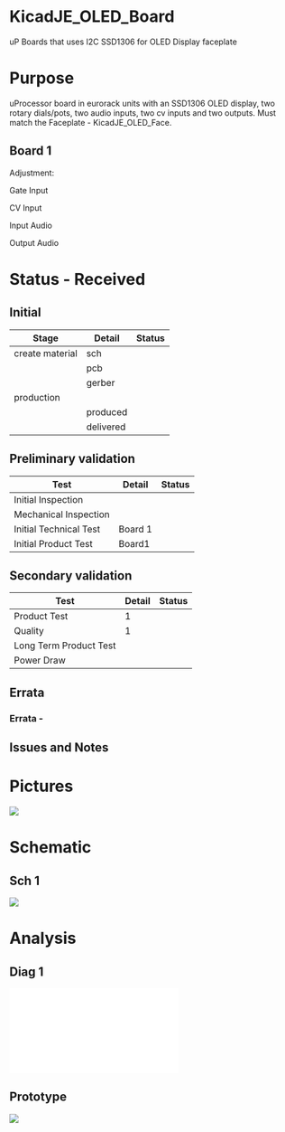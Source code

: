 # KicadJE_OLED_Board
uP Boards that uses I2C SSD1306 for OLED Display faceplate

# Purpose
uProcessor board in eurorack units with an SSD1306 OLED display, two rotary dials/pots, two audio inputs, two cv inputs and two outputs. Must match the Faceplate - KicadJE_OLED_Face.
## Board 1
Adjustment:

Gate Input


CV Input

Input Audio 

Output Audio  


# Status - Received
## Initial 
| Stage  | Detail | Status |
| ------------- | ------------- | ------------- |
| create material  | sch |
| | pcb |
| | gerber |
| production |  |  
|  | produced  | 
|  | delivered |
## Preliminary validation
| Test  | Detail | Status |
| ------------- | ------------- | ------------- |
| Initial Inspection | |  |
| Mechanical Inspection | | |
| Initial Technical Test | Board 1 |  |
| Initial Product Test | Board1 |  |

## Secondary validation
| Test  | Detail | Status |
| ------------- | ------------- |------------- |
| Product Test | 1 | |
| Quality | 1 | |
| Long Term Product Test |  |  |
| Power Draw |  | 

## Errata
### Errata - 

## Issues and Notes
### 

# Pictures
![](KicadJE_Face_Back.png)

# Schematic
## Sch 1
![](KicadJE_.png)

# Analysis
## Diag 1
![](.pdf)

## Prototype
![](.jpg)
